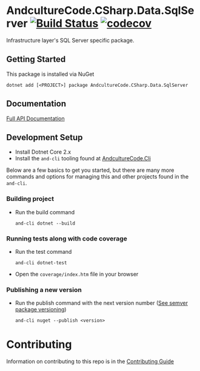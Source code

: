 # AndcultureCode.CSharp.Data.SqlServer [![Build Status](https://travis-ci.org/AndcultureCode/AndcultureCode.CSharp.Data.SqlServer.svg?branch=master)](https://travis-ci.org/AndcultureCode/AndcultureCode.CSharp.Data.SqlServer) [![codecov](https://codecov.io/gh/AndcultureCode/AndcultureCode.CSharp.Data.SqlServer/branch/master/graph/badge.svg)](https://codecov.io/gh/AndcultureCode/AndcultureCode.CSharp.Data.SqlServer)
Infrastructure layer's SQL Server specific package.

## Getting Started
This package is installed via NuGet
```
dotnet add [<PROJECT>] package AndcultureCode.CSharp.Data.SqlServer
```

## Documentation

[Full API Documentation](src/AndcultureCode.CSharp.Data.SqlServer/AndcultureCode.CSharp.Data.SqlServer.md)


## Development Setup

* Install Dotnet Core 2.x
* Install the `and-cli` tooling found at [AndcultureCode.Cli](https://github.com/AndcultureCode/AndcultureCode.Cli)

Below are a few basics to get you started, but there are many more commands and options for managing this and other projects found in the `and-cli`.

### Building project
* Run the build command
    ```
    and-cli dotnet --build
    ```

### Running tests along with code coverage
* Run the test command
    ```
    and-cli dotnet-test
    ```
* Open the `coverage/index.htm` file in your browser

### Publishing a new version
* Run the publish command with the next version number ([See semver package versioning](https://docs.microsoft.com/en-us/nuget/concepts/package-versioning))
    ```
    and-cli nuget --publish <version>
    ```

Contributing
======

Information on contributing to this repo is in the [Contributing Guide](CONTRIBUTING.md)
